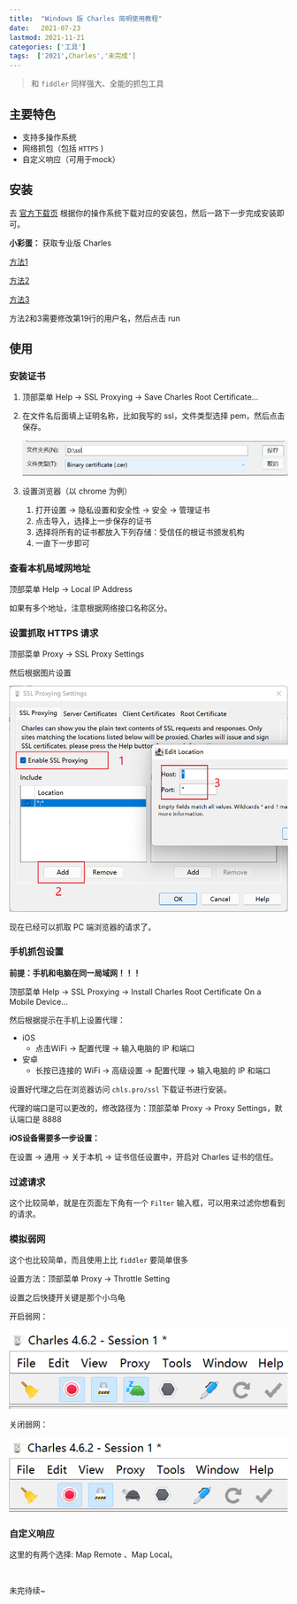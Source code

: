 ```yaml
---
title:  "Windows 版 Charles 简明使用教程"
date:   2021-07-23
lastmod: 2021-11-21
categories: ['工具']
tags:  ['2021',Charles','未完成']
---
```


> 和 `fiddler` 同样强大、全能的抓包工具

## 主要特色

- 支持多操作系统
- 网络抓包（包括 `HTTPS` )
- 自定义响应（可用于mock）

## 安装

去 <a href='https://www.charlesproxy.com/download/' target="_blank">官方下载页</a> 根据你的操作系统下载对应的安装包，然后一路下一步完成安装即可。

**小彩蛋：** 获取专业版 Charles

<a href='https://www.zzzmode.com/mytools/charles/' target="_blank">方法1</a>

<a href='https://goplay.space/#3K2iuH9cREz' target="_blank">方法2</a>

<a href='https://goplay.tools/snippet/3K2iuH9cREz' target="_blank">方法3</a>

方法2和3需要修改第19行的用户名，然后点击 run

## 使用

### 安装证书

1. 顶部菜单 Help -> SSL Proxying -> Save Charles Root Certificate...

2. 在文件名后面填上证明名称，比如我写的 ssl，文件类型选择 pem，然后点击保存。

    <img src='/img/charles/Charles.png' alt='保存根证书'>

3. 设置浏览器（以 chrome 为例）
   1. 打开设置 -> 隐私设置和安全性 -> 安全 -> 管理证书
   2. 点击导入，选择上一步保存的证书
   3. 选择将所有的证书都放入下列存储：受信任的根证书颁发机构
   4. 一直下一步即可

### 查看本机局域网地址

顶部菜单 Help -> Local IP Address

如果有多个地址，注意根据网络接口名称区分。

### 设置抓取 HTTPS 请求

顶部菜单 Proxy -> SSL Proxy Settings

然后根据图片设置

<img src='/img/charles/Charles2.png' alt='Charles 设置'>

现在已经可以抓取 PC 端浏览器的请求了。


### 手机抓包设置

**前提：手机和电脑在同一局域网！！！**

顶部菜单 Help -> SSL Proxying -> Install Charles Root Certificate On a Mobile Device...

然后根据提示在手机上设置代理：
- iOS 
  - 点击WiFi -> 配置代理 -> 输入电脑的 IP 和端口
- 安卓
  - 长按已连接的 WiFi -> 高级设置 -> 配置代理 -> 输入电脑的 IP 和端口

设置好代理之后在浏览器访问 `chls.pro/ssl` 下载证书进行安装。

代理的端口是可以更改的，修改路径为：顶部菜单 Proxy -> Proxy Settings，默认端口是 8888

**iOS设备需要多一步设置：**

在设置 -> 通用 -> 关于本机 -> 证书信任设置中，开启对 Charles 证书的信任。


### 过滤请求

这个比较简单，就是在页面左下角有一个 `Filter` 输入框，可以用来过滤你想看到的请求。

### 模拟弱网

这个也比较简单，而且使用上比 `fiddler` 要简单很多

设置方法：顶部菜单 Proxy -> Throttle Setting

设置之后快捷开关键是那个小乌龟

开启弱网：

<img src='/img/charles/Charles3.png' alt='开启弱网'>

关闭弱网：

<img src='/img/charles/Charles4.png' alt='关闭弱网'>


### 自定义响应

这里的有两个选择: Map Remote 、Map Local。

<br>

未完待续~